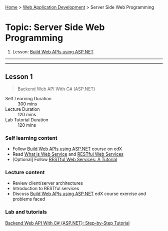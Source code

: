 [Home](../README.md) > [Web Application Development](./README.md) > Server Side Web Programming

# Topic: Server Side Web Programming

1. Lesson: [Build Web APIs using ASP.NET](#lesson-1)

---

---

## Lesson 1

> Backend Web API With C# (ASP.NET)

<dl>
<dt>Self Learning Duration</dt>
<dd>300 mins</dd>
<dt>Lecture Duration</dt>
<dd>120 mins</dd>
<dt>Lab Tutorial Duration</dt>
<dd>120 mins</dd>
</dl>

### Self learning content

- Follow [Build Web APIs using ASP.NET](https://www.edx.org/course/build-web-apis-using-aspnet) course on edX
- Read [What is Web Service](https://www.javatpoint.com/what-is-web-service) and [RESTful Web Services](https://www.javatpoint.com/restful-web-services)
- [Optional] Follow [RESTful Web Services: A Tutorial](https://www.drdobbs.com/web-development/restful-web-services-a-tutorial/240169069)

### Lecture content

- Review client/server architectures
- Introduction to RESTful services
- Discuss [Build Web APIs using ASP.NET](https://www.edx.org/course/build-web-apis-using-aspnet) edX course exercise and problems faced

### Lab and tutorials

[Backend Web API With C# (ASP.NET): Step-by-Step Tutorial](https://dzone.com/articles/backend-web-api-with-c-step-by-step-tutorial)
